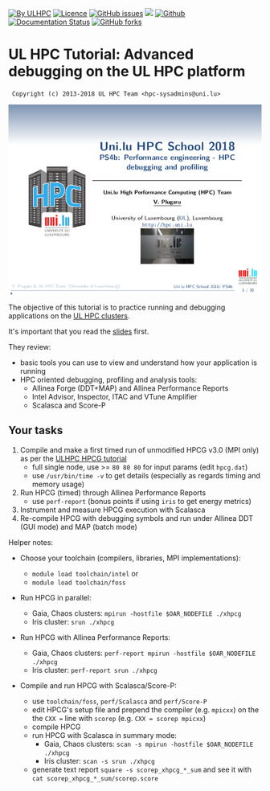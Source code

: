 [![By ULHPC](https://img.shields.io/badge/by-ULHPC-blue.svg)](https://hpc.uni.lu) [![Licence](https://img.shields.io/badge/license-GPL--3.0-blue.svg)](http://www.gnu.org/licenses/gpl-3.0.html) [![GitHub issues](https://img.shields.io/github/issues/ULHPC/tutorials.svg)](https://github.com/ULHPC/tutorials/issues/) [![](https://img.shields.io/badge/slides-PDF-red.svg)](slides.pdf) [![Github](https://img.shields.io/badge/sources-github-green.svg)](https://github.com/ULHPC/tutorials/tree/devel/advanced/advanced_scheduling/) [![Documentation Status](http://readthedocs.org/projects/ulhpc-tutorials/badge/?version=latest)](http://ulhpc-tutorials.readthedocs.io/en/latest/advanced/advanced_scheduling/) [![GitHub forks](https://img.shields.io/github/stars/ULHPC/tutorials.svg?style=social&label=Star)](https://github.com/ULHPC/tutorials)

# UL HPC Tutorial: Advanced debugging on the UL HPC platform

     Copyright (c) 2013-2018 UL HPC Team <hpc-sysadmins@uni.lu>

[![](cover_slides.png)](slides.pdf)

The objective of this tutorial is to practice running and debugging applications on the [UL HPC clusters](https://hpc.uni.lu).

It's important that you read the [slides](https://github.com/ULHPC/tutorials/raw/devel/debugging/advanced/slides.pdf?raw=true) first.

They review:

* basic tools you can use to view and understand how your application is running
* HPC oriented debugging, profiling and analysis tools:
    - Allinea Forge (DDT+MAP) and Allinea Performance Reports
    - Intel Advisor, Inspector, ITAC and VTune Amplifier
    - Scalasca and Score-P

## Your tasks

1. Compile and make a first timed run of unmodified HPCG v3.0 (MPI only) as per the [ULHPC HPCG tutorial](http://ulhpc-tutorials.readthedocs.io/en/latest/parallel/hybrid/HPCG/)
     - full single node, use >= `80 80 80` for input params (edit `hpcg.dat`)
     - use `/usr/bin/time -v` to get details (especially as regards timing and memory usage)
2. Run HPCG (timed) through Allinea Performance Reports
     - use `perf-report` (bonus points if using `iris` to get energy metrics)
3. Instrument and measure HPCG execution with Scalasca
4. Re-compile HPCG with debugging symbols and run under Allinea DDT (GUI mode) and MAP (batch mode)

Helper notes:

* Choose your toolchain (compilers, libraries, MPI implementations):
    - `module load toolchain/intel` or
    - `module load toolchain/foss`

* Run HPCG in parallel:
    - Gaia, Chaos clusters: `mpirun -hostfile $OAR_NODEFILE ./xhpcg`
    - Iris cluster: `srun ./xhpcg`

* Run HPCG with Allinea Performance Reports:
    - Gaia, Chaos clusters: `perf-report mpirun -hostfile $OAR_NODEFILE ./xhpcg`
    - Iris cluster: `perf-report srun ./xhpcg`

* Compile and run HPCG with Scalasca/Score-P:
    - use `toolchain/foss`, `perf/Scalasca` and `perf/Score-P`
    - edit HPCG's setup file and prepend the compiler (e.g. `mpicxx`) on the the `CXX =` line with `scorep` (e.g. `CXX = scorep mpicxx`)
    - compile HPCG
    - run HPCG with Scalasca in summary mode:
      * Gaia, Chaos clusters: `scan -s mpirun -hostfile $OAR_NODEFILE ./xhpcg`
      * Iris cluster: `scan -s srun ./xhpcg`
    - generate text report `square -s scorep_xhpcg_*_sum` and see it with `cat scorep_xhpcg_*_sum/scorep.score`
